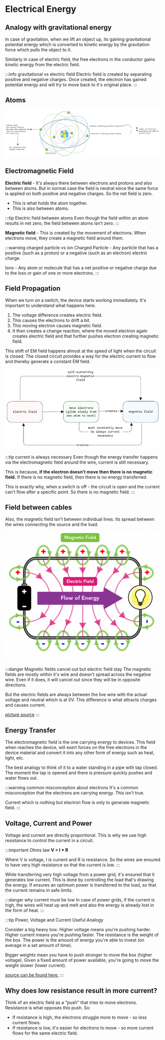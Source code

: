 # Electrical Energy

## Analogy with gravitational energy

In case of gravitation, when we lift an object up, its gaining gravitational potential energy
which is converted to kinetic energy by the gravitation force which pulls the object to it.

Similarly in case of electric field, the free electrons in the conductor gains kinetic energy from the electric field.

:::info gravitational vs electric field
Electric field is created by separating positive and negative charges.
Once created, the electron has gained potential energy and will try to move back to it's original place.
:::

## Atoms

![current](../../static/img/atom-internal.excalidraw.png)

## Electromagnetic Field

**Electric field** - It's always there between electrons and protons and also between atoms.
But in normal case the field is neutral since the same force is applied on both positive and negative charges.
So the net field is zero.

- This is what holds the atom together.
- This is also between atoms.

:::tip Electric field between atoms
Even though the field within an atom results in net zero,
the field between atoms isn't zero.
:::

**Magnetic field** - This is created by the movement of electrons.
When electrons move, they create a magnetic field around them.

:::warning charged particle vs ion
Charged Particle - Any particle that has a positive (such as a proton) or a negative (such as an electron) electric charge.

Ions - Any atom or molecule that has a net positive or negative charge due to the loss or gain of one or more electrons.
:::

## Field Propagation

When we turn on a switch, the device starts working immediately.
It's important to understand what happens here.

1. The voltage difference creates electric field.
2. This causes the electrons to drift a bit.
3. This moving electron causes magnetic field.
4. It then creates a change reaction, where the moved electron again creates electric field and
   that further pushes electron creating magnetic field.

This shift of EM field happens almost at the speed of light when the circuit is closed.
The closed circuit provides a way for the electric current to flow and thereby generate a constant EM field.

![current](../../static/img/em-field-generation.excalidraw.png)

:::tip current is always necessary
Even though the energy transfer happens via the electromagnetic field around the wire,
current is still necessary.

This is because, **if the electron doesn't move then there is no magnetic field.**
If there is no magnetic field, then there is no energy transferred.

This is exactly why, when a switch is off - the circuit is open and the current can't flow after a specific point.
So there is no magnetic field.
:::

## Field between cables

Also, the magnetic field isn't between individual lines.
Its spread between the wires connecting the source and the load.

![em-field-spread](../../static/img/em-field-between-wires.png)

:::danger Magnetic fields cancel out but electric field stay
The magnetic fields are mostly within it's wire and doesn't spread across the negative wire.
Even if it does, it will cancel out since they will be in opposite directions.

But the electric fields are always between the live wire with the actual voltage and neutral which is at 0V.
This difference is what attracts charges and causes current.

[picture source](https://letstalkscience.ca/educational-resources/stem-explained/does-living-near-high-voltage-power-lines-cause-cancer)
:::

## Energy Transfer

The electromagnetic field is the one carrying energy to devices.
This field when reaches the device, will exert forces on the free electrons in the device material and
convert it into any other form of energy such as heat, light, etc.

The best analogy to think of it to a water standing in a pipe with tap closed.
The moment the tap is opened and there is pressure quickly pushes and
water flows out.

:::warning common misconception about electrons
It's a common misconception that the electrons are carrying energy. This isn't true.

Current which is nothing but electron flow is only to generate magnetic field.
:::

## Voltage, Current and Power

Voltage and current are directly proportional.
This is why we use high resistance to control the current in a circuit.

:::important Ohms law
**V = I \* R**

Where V is voltage, I is current and R is resistance.
So the wires are ensured to have very high resistance so that the current is low.
:::

While transferring very high voltage from a power grid,
it's ensured that it generates low current.
This is done by controlling the load that's drawing the energy.
If ensures an optimum power is transferred to the load, so that the current remains in safe limits.

:::danger why current must be low
In case of power grids, if the current is high,
the wires will heat up and melt and also the energy is already lost in the form of heat.
:::

:::tip Power, Voltage and Current Useful Analogy

Consider a big heavy box.
Higher voltage means you're pushing harder.
Higher current means you're pushing faster.
The resistance is the weight of the box.
The power is the amount of energy you're able to invest (on average in a set amount of time).

Bigger weights mean you have to push stronger to move the box (higher voltage). Given a fixed amount of power available, you're going to move the weight slower (lower current).

[source can be found here.](https://www.reddit.com/r/explainlikeimfive/comments/r3hj8c/comment/hmbfo00/?utm_source=share&utm_medium=web3x&utm_name=web3xcss&utm_term=1&utm_content=share_button)
:::

## Why does low resistance result in more current?

Think of an electric field as a "push" that tries to move electrons. Resistance is what opposes this push. So:

- If resistance is high, the electrons struggle more to move - so less current flows.
- If resistance is low, it's easier for electrons to move - so more current flows for the same electric field.
